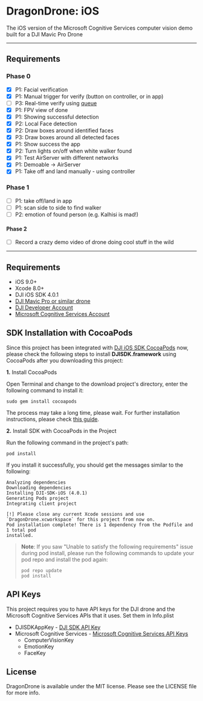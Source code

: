 # DragonDrone: iOS
The iOS version of the Microsoft Cognitive Services computer vision demo built for a DJI Mavic Pro Drone

---
## Requirements

### Phase 0
- [x] P1: Facial verification
- [x] P1: Manual trigger for verify (button on controller, or in app)
- [ ] P3: Real-time verify using [queue](https://docs.microsoft.com/en-us/azure/cognitive-services/Computer-vision/vision-api-how-to-topics/howtoanalyzevideo_vision)
- [x] P1: FPV view of done
- [x] P1: Showing successful detection
- [x] P2: Local Face detection
- [x] P2: Draw boxes around identified faces
- [x] P3: Draw boxes around all detected faces
- [x] P1: Show success the app
- [x] P2: Turn lights on/off when white walker found
- [x] P1: Test AirServer with different networks
- [x] P1: Demoable -> AirServer
- [x] P1: Take off and land manually - using controller

### Phase 1
- [ ] P1: take off/land in app
- [ ] P1: scan side to side to find walker
- [ ] P2: emotion of found person (e.g. Kalhisi is mad!)

#### Phase 2
- [ ] Record a crazy demo video of drone doing cool stuff in the wild
---

## Requirements

 - iOS 9.0+
 - Xcode 8.0+
 - DJI iOS SDK 4.0.1
 - [DJI Mavic Pro or similar drone](https://dji.com/)
 - [DJI Developer Account](https://developer.dji.com/)
 - [Microsoft Cognitive Services Account](https://azure.microsoft.com/en-us/services/cognitive-services/)

## SDK Installation with CocoaPods

Since this project has been integrated with [DJI iOS SDK CocoaPods](https://cocoapods.org/pods/DJI-SDK-iOS) now, please check the following steps to install **DJISDK.framework** using CocoaPods after you downloading this project:

**1.** Install CocoaPods

Open Terminal and change to the download project's directory, enter the following command to install it:

~~~
sudo gem install cocoapods
~~~

The process may take a long time, please wait. For further installation instructions, please check [this guide](https://guides.cocoapods.org/using/getting-started.html#getting-started).

**2.** Install SDK with CocoaPods in the Project

Run the following command in the project's path:

~~~
pod install
~~~

If you install it successfully, you should get the messages similar to the following:

~~~
Analyzing dependencies
Downloading dependencies
Installing DJI-SDK-iOS (4.0.1)
Generating Pods project
Integrating client project

[!] Please close any current Xcode sessions and use `DragonDrone.xcworkspace` for this project from now on.
Pod installation complete! There is 1 dependency from the Podfile and 1 total pod
installed.
~~~

> **Note**: If you saw "Unable to satisfy the following requirements" issue during pod install, please run the following commands to update your pod repo and install the pod again:
> 
> ~~~
> pod repo update
> pod install
> ~~~

## API Keys
This project requires you to have API keys for the DJI drone and the Microsoft Cognitive Services APIs that it uses. Set them in Info.plist
* DJISDKAppKey - [DJI SDK API Key](https://developer.dji.com/)
* Microsoft Cognitive Services - [Microsoft Cognitive Services API Keys](https://azure.microsoft.com/en-us/services/cognitive-services/)
    - ComputerVisionKey
    - EmotionKey
    - FaceKey

## License

DragonDrone is available under the MIT license. Please see the LICENSE file for more info.


